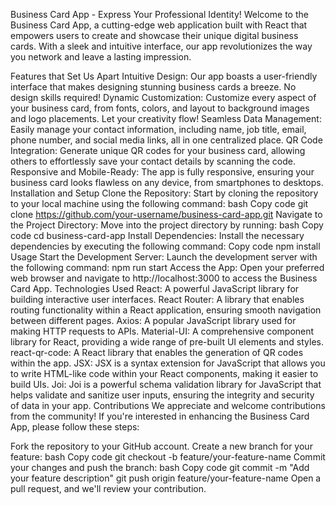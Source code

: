 Business Card App - Express Your Professional Identity!
Welcome to the Business Card App, a cutting-edge web application built with React that empowers users to create and showcase their unique digital business cards. With a sleek and intuitive interface, our app revolutionizes the way you network and leave a lasting impression.

Features that Set Us Apart
Intuitive Design: Our app boasts a user-friendly interface that makes designing stunning business cards a breeze. No design skills required!
Dynamic Customization: Customize every aspect of your business card, from fonts, colors, and layout to background images and logo placements.
 Let your creativity flow!
Seamless Data Management: Easily manage your contact information, including name, job title, email, phone number, and social media links, all in one centralized place.
QR Code Integration: Generate unique QR codes for your business card, allowing others to effortlessly save your contact details by scanning the code.
Responsive and Mobile-Ready: The app is fully responsive, ensuring your business card looks flawless on any device, from smartphones to desktops.
Installation and Setup
Clone the Repository: Start by cloning the repository to your local machine using the following command:
bash
Copy code
git clone https://github.com/your-username/business-card-app.git
Navigate to the Project Directory: Move into the project directory by running:
bash
Copy code
cd business-card-app
Install Dependencies: Install the necessary dependencies by executing the following command:
Copy code
npm install
Usage
Start the Development Server: Launch the development server with the following command:
npm run start
Access the App: Open your preferred web browser and navigate to http://localhost:3000 to access the Business Card App.
Technologies Used
React: A powerful JavaScript library for building interactive user interfaces.
React Router: A library that enables routing functionality within a React application, ensuring smooth navigation between different pages.
Axios: A popular JavaScript library used for making HTTP requests to APIs.
Material-UI: A comprehensive component library for React, providing a wide range of pre-built UI elements and styles.
react-qr-code: A React library that enables the generation of QR codes within the app.
JSX: JSX is a syntax extension for JavaScript that allows you to write HTML-like code within your React components, making it easier to build UIs.
Joi: Joi is a powerful schema validation library for JavaScript that helps validate and sanitize user inputs, ensuring the integrity and security of data in your app.
Contributions
We appreciate and welcome contributions from the community! If you're interested in enhancing the Business Card App, please follow these steps:

Fork the repository to your GitHub account.
Create a new branch for your feature:
bash
Copy code
git checkout -b feature/your-feature-name
Commit your changes and push the branch:
bash
Copy code
git commit -m "Add your feature description"
git push origin feature/your-feature-name
Open a pull request, and we'll review your contribution.